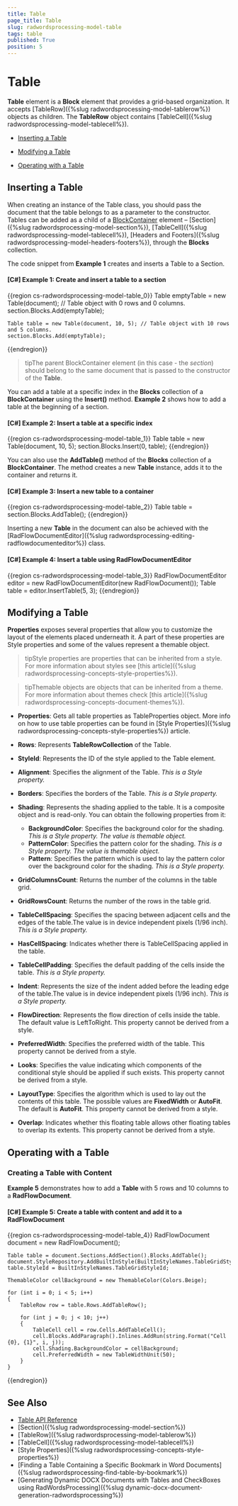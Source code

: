```yaml
---
title: Table
page_title: Table
slug: radwordsprocessing-model-table
tags: table
published: True
position: 5
---
```


# Table



__Table__ element is a __Block__ element that provides a grid-based organization. It accepts [TableRow]({%slug radwordsprocessing-model-tablerow%}) objects as children. The __TableRow__ object contains [TableCell]({%slug radwordsprocessing-model-tablecell%}).
      

* [Inserting a Table](#inserting-a-table)

* [Modifying a Table](#modifying-a-table)

* [Operating with a Table](#operating-with-a-table)


## Inserting a Table

When creating an instance of the Table class, you should pass the document that the table belongs to as a parameter to the constructor. Tables can be added as a child of a [BlockContainer](https://docs.telerik.com/devtools/document-processing/api/Telerik.Windows.Documents.Flow.Model.BlockContainerBase.html) element – [Section]({%slug radwordsprocessing-model-section%}), [TableCell]({%slug radwordsprocessing-model-tablecell%}), [Headers and Footers]({%slug radwordsprocessing-model-headers-footers%}), through the __Blocks__ collection. 
        

The code snippet from __Example 1__ creates and inserts a Table to a Section.
        

#### __[C#] Example 1: Create and insert a table to a section__

{{region cs-radwordsprocessing-model-table_0}}
	Table emptyTable = new Table(document); // Table object with 0 rows and 0 columns.
	section.Blocks.Add(emptyTable);
	
	Table table = new Table(document, 10, 5); // Table object with 10 rows and 5 columns.
	section.Blocks.Add(emptyTable);
{{endregion}}



>tipThe parent BlockContainer element (in this case - the *section*) should belong to the same document that is passed to the constructor of the __Table__.
          

You can add a table at a specific index in the __Blocks__ collection of a __BlockContainer__ using the __Insert()__ method. __Example 2__ shows how to add a table at the beginning of a section.
        

#### __[C#] Example 2: Insert a table at a specific index__

{{region cs-radwordsprocessing-model-table_1}}
	Table table = new Table(document, 10, 5);
	section.Blocks.Insert(0, table);
{{endregion}}



You can also use the __AddTable()__ method of the __Blocks__ collection of a __BlockContainer__. The method creates a new __Table__ instance, adds it to the container and returns it.
        

#### __[C#] Example 3: Insert a new table to a container__

{{region cs-radwordsprocessing-model-table_2}}
	Table table = section.Blocks.AddTable();
{{endregion}}



Inserting a new __Table__ in the document can also be achieved with the [RadFlowDocumentEditor]({%slug radwordsprocessing-editing-radflowdocumenteditor%}) class.
        

#### __[C#] Example 4: Insert a table using RadFlowDocumentEditor__

{{region cs-radwordsprocessing-model-table_3}}
	RadFlowDocumentEditor editor = new RadFlowDocumentEditor(new RadFlowDocument());
	Table table = editor.InsertTable(5, 3);
{{endregion}}



## Modifying a Table

__Properties__ exposes several properties that allow you to customize the layout of the elements placed underneath it. A part of these properties are Style properties and some of the values represent a themable object.
        
>tipStyle properties are properties that can be inherited from a style. For more information about styles see [this article]({%slug radwordsprocessing-concepts-style-properties%}).
          

>tipThemable objects are objects that can be inherited from a theme. For more information about themes check [this article]({%slug radwordsprocessing-concepts-document-themes%}).



* __Properties__:  Gets all table properties as TableProperties object. More info on how to use table properties can be found in [Style Properties]({%slug radwordsprocessing-concepts-style-properties%}) article.
            

* __Rows__: Represents __TableRowCollection__ of the Table.
            
* __StyleId__: Represents the ID of the style applied to the Table element.
            
* __Alignment__: Specifies the alignment of the Table. *This is a Style property.*

* __Borders__: Specifies the borders of the Table. *This is a Style property.*

* __Shading__: Represents the shading applied to the table. It is a composite object and is read-only. You can obtain the following properties from it:

    * __BackgroundColor__: Specifies the background color for the shading. *This is a Style property. The value is themable object.*
    * __PatternColor__: Specifies the pattern color for the shading. *This is a Style property. The value is themable object.*
    * __Pattern__: Specifies the pattern which is used to lay the pattern color over the background color for the shading. *This is a Style property.*

* __GridColumnsCount__: Returns the number of the columns in the table grid.
            

* __GridRowsCount__: Returns the number of the rows in the table grid.
            

* __TableCellSpacing__: Specifies the spacing between adjacent cells and the edges of the table.The value is in device independent pixels (1/96 inch). *This is a Style property.*

* __HasCellSpacing__: Indicates whether there is TableCellSpacing applied in the table.
            

* __TableCellPadding__: Specifies the default padding of the cells inside the table. *This is a Style property.*

* __Indent__: Represents the size of the indent added before the leading edge of the table.The value is in device independent pixels (1/96 inch). *This is a Style property.*

* __FlowDirection__: Represents the flow direction of cells inside the table. The default value is LeftToRight. This property cannot be derived from a style.
            

* __PreferredWidth__: Specifies the preferred width of the table. This property cannot be derived from a style.
            

* __Looks__: Specifies the value indicating which components of the conditional style should be applied if such exists. This property cannot be derived from a style.
            

* __LayoutType__: Specifies the algorithm which is used to lay out the contents of this table. The possible values are __FixedWidth__ or __AutoFit__. The default is __AutoFit__. This property cannot be derived from a style.
            

* __Overlap__: Indicates whether this floating table allows other floating tables to overlap its extents. This property cannot be derived from a style.
         

## Operating with a Table

### Creating a Table with Content

__Example 5__ demonstrates how to add a __Table__ with 5 rows and 10 columns to a __RadFlowDocument__.
            

#### __[C#] Example 5: Create a table with content and add it to a RadFlowDocument__

{{region cs-radwordsprocessing-model-table_4}}
	RadFlowDocument document = new RadFlowDocument();
	
	Table table = document.Sections.AddSection().Blocks.AddTable();
	document.StyleRepository.AddBuiltInStyle(BuiltInStyleNames.TableGridStyleId);
	table.StyleId = BuiltInStyleNames.TableGridStyleId;
	
	ThemableColor cellBackground = new ThemableColor(Colors.Beige);
	
	for (int i = 0; i < 5; i++)
	{
	    TableRow row = table.Rows.AddTableRow();
	
	    for (int j = 0; j < 10; j++)
	    {
	        TableCell cell = row.Cells.AddTableCell();
	        cell.Blocks.AddParagraph().Inlines.AddRun(string.Format("Cell {0}, {1}", i, j));
	        cell.Shading.BackgroundColor = cellBackground;
	        cell.PreferredWidth = new TableWidthUnit(50);
	    }
	}
{{endregion}}



## See Also

 * [Table API Reference](https://docs.telerik.com/devtools/document-processing/api/Telerik.Windows.Documents.Flow.Model.Table.html)
 * [Section]({%slug radwordsprocessing-model-section%})
 * [TableRow]({%slug radwordsprocessing-model-tablerow%})
 * [TableCell]({%slug radwordsprocessing-model-tablecell%})
 * [Style Properties]({%slug radwordsprocessing-concepts-style-properties%})
 * [Finding a Table Containing a Specific Bookmark in Word Documents]({%slug radwordsprocessing-find-table-by-bookmark%})
 * [Generating Dynamic DOCX Documents with Tables and CheckBoxes using RadWordsProcessing]({%slug dynamic-docx-document-generation-radwordsprocessing%})

